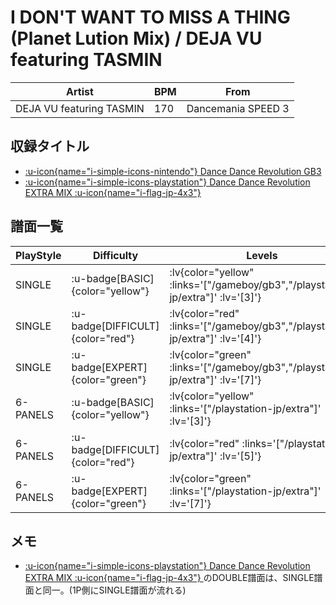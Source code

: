 # I DON'T WANT TO MISS A THING (Planet Lution Mix) / DEJA VU featuring TASMIN

|Artist|BPM|From|
|------|---|----|
|DEJA VU featuring TASMIN|170|Dancemania SPEED 3|

## 収録タイトル

- [ :u-icon{name="i-simple-icons-nintendo"} Dance Dance Revolution GB3](/gameboy/gb3)
- [ :u-icon{name="i-simple-icons-playstation"} Dance Dance Revolution EXTRA MIX :u-icon{name="i-flag-jp-4x3"} ](/playstation-jp/extra)

## 譜面一覧

|PlayStyle|Difficulty|Levels|Notes|Movie|
|---------|----------|------|-----|-----|
|SINGLE| :u-badge[BASIC]{color="yellow"} | :lv{color="yellow" :links='["/gameboy/gb3","/playstation-jp/extra"]' :lv='[3]'} |162/0||
|SINGLE| :u-badge[DIFFICULT]{color="red"} | :lv{color="red" :links='["/gameboy/gb3","/playstation-jp/extra"]' :lv='[4]'} |174/0||
|SINGLE| :u-badge[EXPERT]{color="green"} | :lv{color="green" :links='["/gameboy/gb3","/playstation-jp/extra"]' :lv='[7]'} |277/0||
|6-PANELS| :u-badge[BASIC]{color="yellow"} | :lv{color="yellow" :links='["/playstation-jp/extra"]' :lv='[3]'} |162/0||
|6-PANELS| :u-badge[DIFFICULT]{color="red"} | :lv{color="red" :links='["/playstation-jp/extra"]' :lv='[5]'} |174/0||
|6-PANELS| :u-badge[EXPERT]{color="green"} | :lv{color="green" :links='["/playstation-jp/extra"]' :lv='[7]'} |277/0||

## メモ

- [ :u-icon{name="i-simple-icons-playstation"} Dance Dance Revolution EXTRA MIX :u-icon{name="i-flag-jp-4x3"} ](/playstation-jp/extra)のDOUBLE譜面は、SINGLE譜面と同一。(1P側にSINGLE譜面が流れる)
